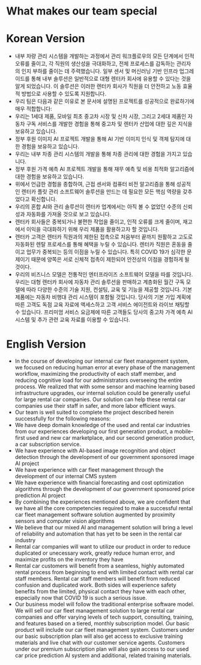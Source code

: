 
# What makes our team special

# Korean Version

* 내부 차량 관리 시스템을 개발하는 과정에서 관리 워크플로우의 모든 단계에서 인적 오류를 줄이고, 각 직원의 생산성을 극대화하고, 전체 프로세스를 감독하는 관리자의 인지 부하를 줄이는 데 주력했습니다. 일부 센서 및 머신러닝 기반 인프라 업그레이드를 통해 내부 솔루션은 일반적으로 대형 렌터카 회사에 유용할 수 있다는 것을 알게 되었습니다. 이 솔루션은 이러한 렌터카 회사가 직원을 더 안전하고 노동 효율적 방법으로 사용할 수 있도록 지원합니다.
* 우리 팀은 다음과 같은 이유로 본 문서에 설명된 프로젝트를 성공적으로 완료하기에 매우 적합합니다:
* 우리는 1세대 제품, 모바일 최초 중고차 시장 및 신차 시장, 그리고 2세대 제품인 자동차 구독 서비스를 개발한 경험을 통해 중고차 및 렌터카 산업에 대한 깊은 지식을 보유하고 있습니다.
* 정부 후원 이미지 AI 프로젝트 개발을 통해 AI 기반 이미지 인식 및 객체 탐지에 대한 경험을 보유하고 있습니다.
* 우리는 내부 차종 관리 시스템의 개발을 통해 차종 관리에 대한 경험을 가지고 있습니다.
* 정부 후원 가격 예측 AI 프로젝트 개발을 통해 재무 예측 및 비용 최적화 알고리즘에 대한 경험을 보유하고 있습니다.
* 위에서 언급한 경험을 종합하여, 근접 센서와 컴퓨터 비전 알고리즘을 통해 성공적인 렌터카 플릿 관리 소프트웨어 솔루션을 만드는 데 필요한 모든 핵심 역량을 갖추었다고 확신합니다.
* 우리의 혼합 AI와 관리 솔루션이 렌터카 업계에서는 아직 볼 수 없었던 수준의 신뢰성과 자동화를 가져올 것으로 보고 있습니다.
* 렌터카 회사들은 중복되거나 불편한 작업을 줄이고, 인적 오류를 크게 줄이며, 재고에서 이익을 극대화하기 위해 우리 제품을 활용하고자 할 것입니다.
* 렌터카 고객은 렌터카 직원과의 제한된 접촉으로 처음부터 끝까지 원활하고 고도로 자동화된 렌탈 프로세스를 통해 혜택을 누릴 수 있습니다. 렌터카 직원은 혼동을 줄이고 업무가 중복되는 등의 이점을 누릴 수 있습니다. 특히 COVID 19가 심각한 문제이기 때문에 양쪽은 서로 신체적 접촉이 제한되어 안전상의 이점을 경험하게 될 것이다.
* 우리의 비즈니스 모델은 전통적인 엔터프라이즈 소프트웨어 모델을 따를 것입니다. 우리는 대형 렌터카 회사에 자동차 관리 솔루션을 판매하고 계층화된 월간 구독 모델에 따라 다양한 수준의 기술 지원, 컨설팅, 교육 및 기능을 제공할 것입니다. 기본 제품에는 자동차 비행대 관리 시스템이 포함될 것입니다. 당사의 기본 가입 계획에 따른 고객도 독점 교육 자료에 액세스하고 고객 서비스 에이전트와 라이브 채팅할 수 있습니다. 프리미엄 서비스 요금제에 따른 고객들도 당사의 중고차 가격 예측 AI 시스템 및 추가 관련 교육 자료를 이용할 수 있습니다.


# English Version

* In the course of developing our internal car fleet management system, we focused on reducing human error at every phase of the management workflow, maximizing the productivity of each staff member, and reducing cognitive load for our administrators overseeing the entire process. We realized that with some sensor and machine learning based infrastructure upgrades, our internal solution could be generally useful for large rental car companies. Our solution can help these rental car companies use their staff in safer, and more labor efficient ways.
* Our team is well suited to complete the project described herein successfully for the following reasons:
* We have deep domain knowledge of the used and rental car industries from our experiences developing our first generation product, a mobile-first used and new car marketplace, and our second generation product, a car subscription service.
* We have experience with AI-based image recognition and object detection through the development of our government sponsored image AI project
* We have experience with car fleet management through the development of our internal CMS system
* We have experience with financial forecasting and cost optimization algorithms through the development of our government sponsored price prediction AI project
* By combining the experiences mentioned above, we are confident that we have all the core competencies required to make a successful rental car fleet management software solution augmented by proximity sensors and computer vision algorithms
* We believe that our mixed AI and management solution will bring a level of reliability and automation that has yet to be seen in the rental car industry
* Rental car companies will want to utilize our product in order to reduce duplicated or unecessary work, greatly reduce human error, and maximize profits on the inventory they have
* Rental car customers will benefit from a seamless, highly automated rental process from beginning to end with limited contact with rental car staff members. Rental car staff members will benefit from reduced confusion and duplicated work. Both sides will experience safety benefits from the limited, physical contact they have with each other, especially now that COVID 19 is such a serious issue.
* Our business model will follow the traditional enterprise software model. We will sell our car fleet management solution to large rental car companies and offer varying levels of tech support, consulting, training, and features based on a tiered, monthly subscription model. Our basic product will include our car fleet management system. Customers under our basic subscription plan will also get access to exclusive training materials and live chat with our customer service agents. Customers under our premium subscription plan will also gain access to our used car price prediction AI system and additional, related training materials.

